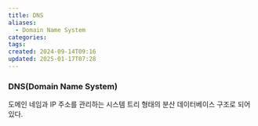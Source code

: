 ```yaml
---
title: DNS
aliases:
  - Domain Name System
categories: 
tags: 
created: 2024-09-14T09:16
updated: 2025-01-17T07:28
---
```


### DNS(Domain Name System)

도메인 네임과 IP 주소를 관리하는 시스템
트리 형태의 분산 데이터베이스 구조로 되어있다.
